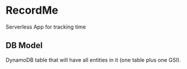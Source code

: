 # RecordMe
Serverless App for tracking time

## DB Model
DynamoDB table that will have all entities in it (one table plus one GSI).

